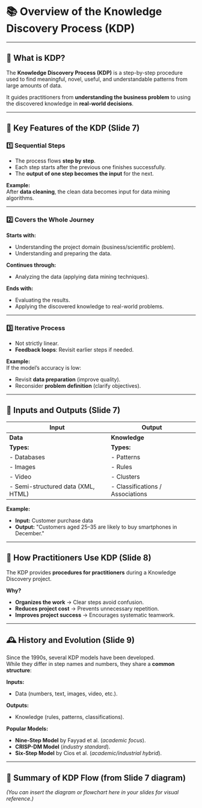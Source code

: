 # 📚 Overview of the Knowledge Discovery Process (KDP)

---

## 🧩 What is KDP?

The **Knowledge Discovery Process (KDP)** is a step-by-step procedure used to find meaningful, novel, useful, and understandable patterns from large amounts of data.

It guides practitioners from **understanding the business problem** to using the discovered knowledge in **real-world decisions**.

---

## 🔎 Key Features of the KDP (Slide 7)

### 1️⃣ Sequential Steps
- The process flows **step by step**.
- Each step starts after the previous one finishes successfully.
- The **output of one step becomes the input** for the next.

**Example:**  
After **data cleaning**, the clean data becomes input for data mining algorithms.

---

### 2️⃣ Covers the Whole Journey

**Starts with:**
- Understanding the project domain (business/scientific problem).
- Understanding and preparing the data.

**Continues through:**
- Analyzing the data (applying data mining techniques).

**Ends with:**
- Evaluating the results.
- Applying the discovered knowledge to real-world problems.

---

### 3️⃣ Iterative Process
- Not strictly linear.
- **Feedback loops**: Revisit earlier steps if needed.

**Example:**  
If the model’s accuracy is low:
- Revisit **data preparation** (improve quality).
- Reconsider **problem definition** (clarify objectives).

---

## 🔗 Inputs and Outputs (Slide 7)

| Input                          | Output                                         |
|-------------------------------|------------------------------------------------|
| **Data**                      | **Knowledge**                                  |
| **Types:**                    | **Types:**                                     |
| - Databases                   | - Patterns                                    |
| - Images                      | - Rules                                       |
| - Video                       | - Clusters                                    |
| - Semi-structured data (XML, HTML) | - Classifications / Associations     |

**Example:**  
- **Input:** Customer purchase data  
- **Output:** "Customers aged 25–35 are likely to buy smartphones in December."

---

## 📝 How Practitioners Use KDP (Slide 8)

The KDP provides **procedures for practitioners** during a Knowledge Discovery project.

**Why?**
- **Organizes the work** → Clear steps avoid confusion.
- **Reduces project cost** → Prevents unnecessary repetition.
- **Improves project success** → Encourages systematic teamwork.

---

## 🕰 History and Evolution (Slide 9)

Since the 1990s, several KDP models have been developed.  
While they differ in step names and numbers, they share a **common structure**:

**Inputs:**  
- Data (numbers, text, images, video, etc.).

**Outputs:**  
- Knowledge (rules, patterns, classifications).

**Popular Models:**
- **Nine-Step Model** by Fayyad et al. (*academic focus*).
- **CRISP-DM Model** (*industry standard*).
- **Six-Step Model** by Cios et al. (*academic/industrial hybrid*).

---

## 🔄 Summary of KDP Flow (from Slide 7 diagram)

*(You can insert the diagram or flowchart here in your slides for visual reference.)*
